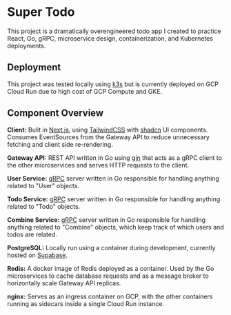 # Super Todo

This project is a dramatically overengineered todo app I created to practice React, Go, gRPC, microservice design, containerization, and Kubernetes deployments.

## Deployment

This project was tested locally using [k3s](https://k3s.io/) but is currently deployed on GCP Cloud Run due to high cost of GCP Compute and GKE.

## Component Overview

**Client:** Bulit in [Next.js](https://nextjs.org/), using [TailwindCSS](https://tailwindcss.com/) with [shadcn](https://ui.shadcn.com/) UI components. Consumes EventSources from the Gateway API to reduce unnecessary fetching and client side re-rendering.

**Gateway API:** REST API written in Go using [gin](https://github.com/gin-gonic/gin) that acts as a gRPC client to the other microservices and serves HTTP requests to the client.

**User Service:** [gRPC](https://grpc.io/) server written in Go responsible for handling anything related to "User" objects.

**Todo Service:** [gRPC](https://grpc.io/) server written in Go responsible for handling anything related to "Todo" objects.

**Combine Service:** [gRPC](https://grpc.io/) server written in Go responsible for handling anything related to "Combine" objects, which keep track of which users and todos are related.

**PostgreSQL:** Locally run using a container during development, currently hosted on [Supabase](https://supabase.com/).

**Redis:** A docker image of Redis deployed as a container. Used by the Go microservices to cache database requests and as a message broker to horizontally scale Gateway API replicas.

**nginx:** Serves as an ingress container on GCP, with the other containers running as sidecars inside a single Cloud Run instance.

